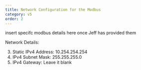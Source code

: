 ```yaml
---
title: Network Configuration for the Modbus
category: v5
order: 2
---
```


insert specifc modbus details here once Jeff has provided them


Network Details:

3. Static IPv4 Address: 10.254.254.254
4. IPv4 Subnet Mask: 255.255.255.0
5. IPv4 Gateway: Leave it blank
